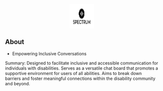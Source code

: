 <a name="readme-top"></a>

<br />
<div align="center">
  <a href="https://github.com/othneildrew/Best-README-Template">
    <img src="images/logo.png" alt="Logo" width="80" height="80">
  </a>
</div>

## About

<ul>
  <li>
    Empowering Inclusive Conversations  
  </li>
</ul>

Summary:
Designed to facilitate inclusive and accessible communication for individuals with disabilities. Serves as a versatile chat board that promotes a supportive environment for users of all abilities. Aims to break down barriers and foster meaningful connections within the disability community and beyond.
